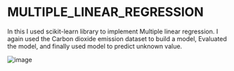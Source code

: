 # MULTIPLE_LINEAR_REGRESSION
 In this I used scikit-learn library to implement Multiple linear regression. I again used the Carbon dioxide emission dataset to build a model, Evaluated the model, and finally used model to predict unknown value.

![image](https://user-images.githubusercontent.com/97080055/160405981-fd745d50-b9df-4cf9-9d49-8ab24378e175.png)
